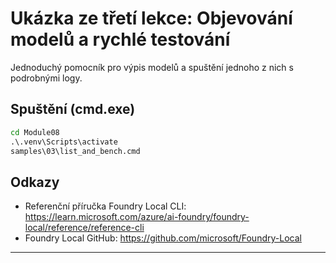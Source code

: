 <!--
CO_OP_TRANSLATOR_METADATA:
{
  "original_hash": "ed8edea2fc43898c2537130fb3ae6878",
  "translation_date": "2025-09-23T01:20:49+00:00",
  "source_file": "Module08/samples/03/README.md",
  "language_code": "cs"
}
-->
# Ukázka ze třetí lekce: Objevování modelů a rychlé testování

Jednoduchý pomocník pro výpis modelů a spuštění jednoho z nich s podrobnými logy.

## Spuštění (cmd.exe)
```cmd
cd Module08
.\.venv\Scripts\activate
samples\03\list_and_bench.cmd
```

## Odkazy
- Referenční příručka Foundry Local CLI: https://learn.microsoft.com/azure/ai-foundry/foundry-local/reference/reference-cli
- Foundry Local GitHub: https://github.com/microsoft/Foundry-Local

---

